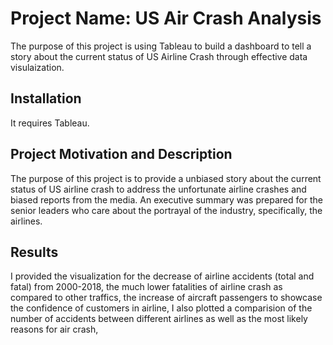 # Project Name: US Air Crash Analysis

The purpose of this project is using Tableau to build a dashboard to tell a story about the current status of US Airline Crash through effective data visulaization.

## Installation
It requires Tableau.

## Project Motivation and Description
The purpose of this project is to provide a unbiased story about the current status of US airline crash to address the unfortunate airline crashes and biased reports from the media.
An executive summary was prepared for the senior leaders who care about the portrayal of the industry, specifically, the airlines.

## Results
I provided the visualization for the decrease of airline accidents (total and fatal) from 2000-2018, the much lower fatalities of airline crash as compared to other traffics, 
the increase of aircraft passengers to showcase the confidence of customers in airline, I also plotted a comparision of the number of accidents between different airlines as well as the most likely reasons for air crash,
